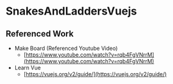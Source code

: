 # SnakesAndLaddersVuejs

## Referenced Work

 - Make Board (Referenced Youtube Video)
	 - [https://www.youtube.com/watch?v=rqb4FgVNrrM](https://www.youtube.com/watch?v=rqb4FgVNrrM)
-  Learn Vue
	- [https://vuejs.org/v2/guide/](https://vuejs.org/v2/guide/)
